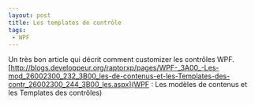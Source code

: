 ```yaml
---
layout: post
title: Les templates de contrôle
tags: 
 - WPF
---
```

 
 Un très bon article qui décrit comment customizer les contrôles WPF.
 [http://blogs.developpeur.org/raptorxp/pages/WPF-_3A00_-Les-mod_26002300_232_3B00_les-de-contenus-et-les-Templates-des-contr_26002300_244_3B00_les.aspx](WPF : Les modèles de contenus et les Templates des contrôles)
